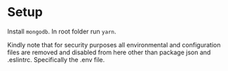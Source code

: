 # Setup

Install `mongodb`. In root folder run `yarn`.

Kindly note that for security purposes all environmental and configuration files are removed and disabled from here other than package json and .eslintrc. Specifically the .env file. 
